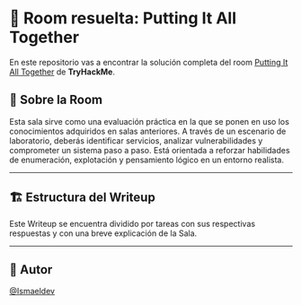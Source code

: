 # 🚪 Room resuelta: Putting It All Together
En este repositorio vas a encontrar la solución completa del room [Putting It All Together](https://tryhackme.com/room/puttingitalltogether) de **TryHackMe**.

## 📝 Sobre la Room
Esta sala sirve como una evaluación práctica en la que se ponen en uso los conocimientos adquiridos en salas anteriores. A través de un escenario de laboratorio, deberás identificar servicios, analizar vulnerabilidades y comprometer un sistema paso a paso. Está orientada a reforzar habilidades de enumeración, explotación y pensamiento lógico en un entorno realista.

---

## 🏗️ Estructura del Writeup
Este Writeup se encuentra dividido por tareas con sus respectivas respuestas y con una breve explicación de la Sala.

---

## 🥷 Autor
[@Ismaeldev](https://www.ismaeldev.com/)
